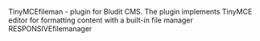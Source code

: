 TinyMCEfileman - plugin for Bludit CMS. 
The plugin implements TinyMCE editor  for formatting content with a built-in file manager RESPONSIVEfilemanager
